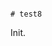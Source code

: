                                                                                                                                                                                                                                                                                                                                                                                                                            # test8

Init.
